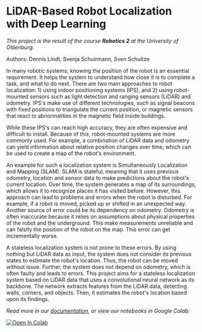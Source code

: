 # LiDAR-Based Robot Localization with Deep Learning
*This project is the result of the course __Robotics 2__ at the University of Oldenburg.*

Authors: Dennis Lindt, Svenja Schuirmann, Sven Schultze

In many robotic systems, knowing the position of the robot is an essential requirement. It helps the system to understand how close it is to complete a task, and what to do next. There are two main approaches to robot localization: 1) using indoor positioning systems (IPS), and 2) using robot-mounted sensors such as light detection and ranging sensors (LiDAR) and odometry. IPS's make use of different technologies, such as signal beacons with fixed positions to triangulate the current position, or magnetic sensors that react to abnormalities in the magnetic field inside buildings. 

While these IPS's can reach high accuracy, they are often expensive and difficult to install. Because of this, robot-mounted systems are more commonly used. For example, a combination of LiDAR data and odometry can yield information about relative position changes over time, which can be used to create a map of the robot's environment.

An example for such a localization system is Simultaneously Localization and Mapping (SLAM). SLAM is stateful, meaning that it uses previous odometry, location and sensor data to make predictions about the robot's current location. Over time, the system generates a map of its surroundings, which allows it to recognize places it has visited before. However, this approach can lead to problems and errors when the robot is disturbed. For example, if a robot is moved, picked up or shifted in an unexpected way. Another source of error could be its dependency on odometry. Odometry is often inaccurate because it relies on assumptions about physical properties of the robot and the underground. This make measurements unreliable and can falsify the position of the robot on the map. This error can get incrementally worse. 

A stateless localization system is not prone to these errors. By using nothing but LiDAR data as input, the system does not consider its previous states to estimate the robot's location. Thus, the robot can be moved without issue. Further, the system does not depend on odometry, which is often faulty and leads to errors.
This project aims for a stateless localization system based on LiDAR data that uses a convolutional neural network as its backbone. The network extracts features from the LiDAR data, detecting walls, corners, and objects. Then, it estimates the robot's location based upon its findings.

*Read more in our [documentation](documentation/lidar_localization_documentation.pdf), or view our notebooks in Google Colab:*

[![Open In Colab](https://colab.research.google.com/assets/colab-badge.svg)](https://colab.research.google.com/github/svenschultze/Lidar-Localization-DL/)

